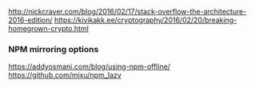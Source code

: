 http://nickcraver.com/blog/2016/02/17/stack-overflow-the-architecture-2016-edition/
https://kivikakk.ee/cryptography/2016/02/20/breaking-homegrown-crypto.html

### NPM mirroring options

https://addyosmani.com/blog/using-npm-offline/
https://github.com/mixu/npm_lazy

